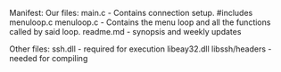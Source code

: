 

Manifest:
Our files:
main.c - Contains connection setup.  #includes menuloop.c
menuloop.c - Contains the menu loop and all the functions called by said loop.
readme.md - synopsis and weekly updates

Other files:
ssh.dll - required for execution
libeay32.dll
libssh/headers - needed for compiling

